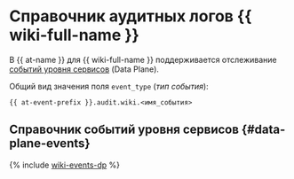 # Справочник аудитных логов {{ wiki-full-name }}

В {{ at-name }} для {{ wiki-full-name }} поддерживается отслеживание [событий уровня сервисов](../audit-trails/concepts/format-data-plane.md) (Data Plane).

Общий вид значения поля `event_type` (_тип события_):

```text
{{ at-event-prefix }}.audit.wiki.<имя_события>
```

## Справочник событий уровня сервисов {#data-plane-events}

{% include [wiki-events-dp](../_includes/audit-trails/events/wiki-events-dp.md) %}
